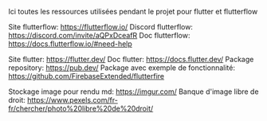 Ici toutes les ressources utilisées pendant le projet pour flutter et flutterflow

Site flutterflow: https://flutterflow.io/
Discord flutterflow: https://discord.com/invite/aQPxDceafR
Doc flutterflow: https://docs.flutterflow.io/#need-help

Site flutter: https://flutter.dev/
Doc flutter: https://docs.flutter.dev/
Package repository: https://pub.dev/
Package avec exemple de fonctionnalité: https://github.com/FirebaseExtended/flutterfire

Stockage image pour rendu md: https://imgur.com/
Banque d'image libre de droit: https://www.pexels.com/fr-fr/chercher/photo%20libre%20de%20droit/